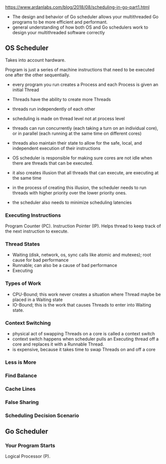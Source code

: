https://www.ardanlabs.com/blog/2018/08/scheduling-in-go-part1.html

- The design and behavior of Go scheduler allows your multithreaded Go programs to be more efficient and performant.
- general understanding of how both OS and Go schedulers work to design your multithreaded software correctly

## OS Scheduler

Takes into account hardware.

Program is just a series of machine instructions that need to be executed one after the other sequentially.

- every program you run creates a Process and each Process is given an initial Thread
- Threads have the ability to create more Threads
- threads run independently of each other
- scheduling is made on thread level not at process level
- threads can run concurrently (each taking a turn on an individual core), or in parallel (each running at the same time on different cores)
- threads also maintain their state to allow for the safe, local, and independent execution of their instructions

- OS scheduler is responsible for making sure cores are not idle when there are threads that can be executed.
- it also creates illusion that all threads that can execute, are executing at the same time
- in the process of creating this illusion, the scheduler needs to run threads with higher priority over the lower priority ones.
- the scheduler also needs to minimize scheduling latencies

### Executing Instructions

Program Counter (PC). Instruction Pointer (IP). Helps thread to keep track of the next instruction to execute.

### Thread States

- Waiting (disk, network, os, sync calls like atomic and mutexes); root cause for bad performance
- Runnable; can also be a cause of bad performance
- Executing

### Types of Work

- CPU-Bound; this work never creates a situation where Thread maybe be placed in a Waiting state
- IO-Bound; this is the work that causes Threads to enter into Waiting state.

### Context Switching

- physical act of swapping Threads on a core is called a context switch
- context switch happens when scheduler pulls an Executing thread off a core and replaces it with a Runnable Thread.
- is expensive, because it takes time to swap Threads on and off a core

### Less is More

### Find Balance

### Cache Lines

### False Sharing

### Scheduling Decision Scenario

## Go Scheduler

### Your Program Starts

Logical Processor (P).
